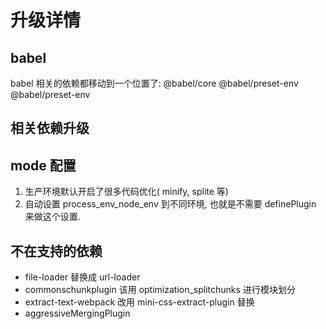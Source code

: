 # 升级详情


## babel

babel 相关的依赖都移动到一个位置了: @babel/core  @babel/preset-env @babel/preset-env

## 相关依赖升级


## mode 配置

1. 生产环境默认开启了很多代码优化( minify, splite 等)
2. 自动设置 process_env_node_env 到不同环境, 也就是不需要 definePlugin 来做这个设置.

## 不在支持的依赖

* file-loader 替换成 url-loader
* commonschunkplugin  该用 optimization_splitchunks 进行模块划分
* extract-text-webpack  改用 mini-css-extract-plugin 替换
* aggressiveMergingPlugin
